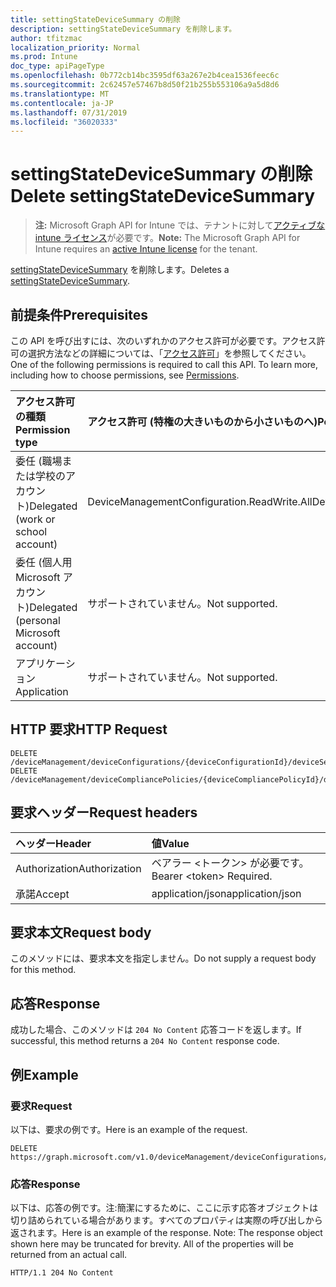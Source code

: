 ```yaml
---
title: settingStateDeviceSummary の削除
description: settingStateDeviceSummary を削除します。
author: tfitzmac
localization_priority: Normal
ms.prod: Intune
doc_type: apiPageType
ms.openlocfilehash: 0b772cb14bc3595df63a267e2b4cea1536feec6c
ms.sourcegitcommit: 2c62457e57467b8d50f21b255b553106a9a5d8d6
ms.translationtype: MT
ms.contentlocale: ja-JP
ms.lasthandoff: 07/31/2019
ms.locfileid: "36020333"
---
```

# <a name="delete-settingstatedevicesummary"></a><span data-ttu-id="0bd6c-103">settingStateDeviceSummary の削除</span><span class="sxs-lookup"><span data-stu-id="0bd6c-103">Delete settingStateDeviceSummary</span></span>

> <span data-ttu-id="0bd6c-104">**注:** Microsoft Graph API for Intune では、テナントに対して[アクティブな intune ライセンス](https://go.microsoft.com/fwlink/?linkid=839381)が必要です。</span><span class="sxs-lookup"><span data-stu-id="0bd6c-104">**Note:** The Microsoft Graph API for Intune requires an [active Intune license](https://go.microsoft.com/fwlink/?linkid=839381) for the tenant.</span></span>

<span data-ttu-id="0bd6c-105">[settingStateDeviceSummary](../resources/intune-deviceconfig-settingstatedevicesummary.md) を削除します。</span><span class="sxs-lookup"><span data-stu-id="0bd6c-105">Deletes a [settingStateDeviceSummary](../resources/intune-deviceconfig-settingstatedevicesummary.md).</span></span>

## <a name="prerequisites"></a><span data-ttu-id="0bd6c-106">前提条件</span><span class="sxs-lookup"><span data-stu-id="0bd6c-106">Prerequisites</span></span>
<span data-ttu-id="0bd6c-p101">この API を呼び出すには、次のいずれかのアクセス許可が必要です。アクセス許可の選択方法などの詳細については、「[アクセス許可](/graph/permissions-reference)」を参照してください。</span><span class="sxs-lookup"><span data-stu-id="0bd6c-p101">One of the following permissions is required to call this API. To learn more, including how to choose permissions, see [Permissions](/graph/permissions-reference).</span></span>

|<span data-ttu-id="0bd6c-109">アクセス許可の種類</span><span class="sxs-lookup"><span data-stu-id="0bd6c-109">Permission type</span></span>|<span data-ttu-id="0bd6c-110">アクセス許可 (特権の大きいものから小さいものへ)</span><span class="sxs-lookup"><span data-stu-id="0bd6c-110">Permissions (from most to least privileged)</span></span>|
|:---|:---|
|<span data-ttu-id="0bd6c-111">委任 (職場または学校のアカウント)</span><span class="sxs-lookup"><span data-stu-id="0bd6c-111">Delegated (work or school account)</span></span>|<span data-ttu-id="0bd6c-112">DeviceManagementConfiguration.ReadWrite.All</span><span class="sxs-lookup"><span data-stu-id="0bd6c-112">DeviceManagementConfiguration.ReadWrite.All</span></span>|
|<span data-ttu-id="0bd6c-113">委任 (個人用 Microsoft アカウント)</span><span class="sxs-lookup"><span data-stu-id="0bd6c-113">Delegated (personal Microsoft account)</span></span>|<span data-ttu-id="0bd6c-114">サポートされていません。</span><span class="sxs-lookup"><span data-stu-id="0bd6c-114">Not supported.</span></span>|
|<span data-ttu-id="0bd6c-115">アプリケーション</span><span class="sxs-lookup"><span data-stu-id="0bd6c-115">Application</span></span>|<span data-ttu-id="0bd6c-116">サポートされていません。</span><span class="sxs-lookup"><span data-stu-id="0bd6c-116">Not supported.</span></span>|

## <a name="http-request"></a><span data-ttu-id="0bd6c-117">HTTP 要求</span><span class="sxs-lookup"><span data-stu-id="0bd6c-117">HTTP Request</span></span>
<!-- {
  "blockType": "ignored"
}
-->
``` http
DELETE /deviceManagement/deviceConfigurations/{deviceConfigurationId}/deviceSettingStateSummaries/{settingStateDeviceSummaryId}
DELETE /deviceManagement/deviceCompliancePolicies/{deviceCompliancePolicyId}/deviceSettingStateSummaries/{settingStateDeviceSummaryId}
```

## <a name="request-headers"></a><span data-ttu-id="0bd6c-118">要求ヘッダー</span><span class="sxs-lookup"><span data-stu-id="0bd6c-118">Request headers</span></span>
|<span data-ttu-id="0bd6c-119">ヘッダー</span><span class="sxs-lookup"><span data-stu-id="0bd6c-119">Header</span></span>|<span data-ttu-id="0bd6c-120">値</span><span class="sxs-lookup"><span data-stu-id="0bd6c-120">Value</span></span>|
|:---|:---|
|<span data-ttu-id="0bd6c-121">Authorization</span><span class="sxs-lookup"><span data-stu-id="0bd6c-121">Authorization</span></span>|<span data-ttu-id="0bd6c-122">ベアラー &lt;トークン&gt; が必要です。</span><span class="sxs-lookup"><span data-stu-id="0bd6c-122">Bearer &lt;token&gt; Required.</span></span>|
|<span data-ttu-id="0bd6c-123">承諾</span><span class="sxs-lookup"><span data-stu-id="0bd6c-123">Accept</span></span>|<span data-ttu-id="0bd6c-124">application/json</span><span class="sxs-lookup"><span data-stu-id="0bd6c-124">application/json</span></span>|

## <a name="request-body"></a><span data-ttu-id="0bd6c-125">要求本文</span><span class="sxs-lookup"><span data-stu-id="0bd6c-125">Request body</span></span>
<span data-ttu-id="0bd6c-126">このメソッドには、要求本文を指定しません。</span><span class="sxs-lookup"><span data-stu-id="0bd6c-126">Do not supply a request body for this method.</span></span>

## <a name="response"></a><span data-ttu-id="0bd6c-127">応答</span><span class="sxs-lookup"><span data-stu-id="0bd6c-127">Response</span></span>
<span data-ttu-id="0bd6c-128">成功した場合、このメソッドは `204 No Content` 応答コードを返します。</span><span class="sxs-lookup"><span data-stu-id="0bd6c-128">If successful, this method returns a `204 No Content` response code.</span></span>

## <a name="example"></a><span data-ttu-id="0bd6c-129">例</span><span class="sxs-lookup"><span data-stu-id="0bd6c-129">Example</span></span>

### <a name="request"></a><span data-ttu-id="0bd6c-130">要求</span><span class="sxs-lookup"><span data-stu-id="0bd6c-130">Request</span></span>
<span data-ttu-id="0bd6c-131">以下は、要求の例です。</span><span class="sxs-lookup"><span data-stu-id="0bd6c-131">Here is an example of the request.</span></span>
``` http
DELETE https://graph.microsoft.com/v1.0/deviceManagement/deviceConfigurations/{deviceConfigurationId}/deviceSettingStateSummaries/{settingStateDeviceSummaryId}
```

### <a name="response"></a><span data-ttu-id="0bd6c-132">応答</span><span class="sxs-lookup"><span data-stu-id="0bd6c-132">Response</span></span>
<span data-ttu-id="0bd6c-p102">以下は、応答の例です。注:簡潔にするために、ここに示す応答オブジェクトは切り詰められている場合があります。すべてのプロパティは実際の呼び出しから返されます。</span><span class="sxs-lookup"><span data-stu-id="0bd6c-p102">Here is an example of the response. Note: The response object shown here may be truncated for brevity. All of the properties will be returned from an actual call.</span></span>
``` http
HTTP/1.1 204 No Content
```



